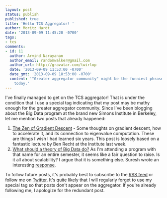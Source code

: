 ```yaml
---
layout: post
status: publish
published: true
title: 'Hello TCS Aggregator! '
author: Moritz Hardt
date: '2013-09-09 11:45:20 -0700'
tags:
- tcs
comments:
- id: 11
  author: Arvind Narayanan
  author_email: randomwalker@gmail.com
  author_url: http://gravatar.com/twirlop
  date: '2013-09-09 11:53:00 -0700'
  date_gmt: '2013-09-09 18:53:00 -0700'
  content: '"Greater aggregator community" might be the funniest phrase I''ve read
    today.'
---
```

<p>I've finally managed to get on the TCS aggregator! That is under the condition that I use a special tag indicating that my post may be mathy enough for the greater aggregator community. Since I've been blogging about the Big Data program at the brand new Simons Institute in Berkeley, let me mention two posts that already happened:</p>
<ol>
<li><a href="http://mrtz.org/blog/the-zen-of-gradient-descent/">The Zen of Gradient Descent</a> - Some thoughts on gradient descent, how to accelerate it, and its connection to eigenvalue computation. These are things I wish I had learned six years. This post is loosely based on a fantastic lecture by Ben Recht at the Institute last week.</li>
<li><a href="http://mrtz.org/blog/what-should-a-theory-of-big-data-do/">What should a theory of Big Data do?</a> As I'm attending a program with that name for an entire semester, it seems like a fair question to raise. Is it all about scalability? I argue that it is something else. Suresh wrote an interesting <a href="http://geomblog.blogspot.com/2013/08/on-theory-of-big-data.html">response</a>.</li>
</ol>
<p>To follow future posts, it's probably best to subscribe to the <a href="http://mrtz.org/blog/feed/">RSS feed</a> or follow me on <a href="http://twitter.com/mrtz">Twitter</a>. It's quite likely that I will regularly forget to use my special tag so that posts don't appear on the aggregator. If you're already following me, I apologize for the redundant post.</p>
